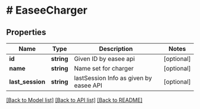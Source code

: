 # # EaseeCharger

## Properties

Name | Type | Description | Notes
------------ | ------------- | ------------- | -------------
**id** | **string** | Given ID by easee api | [optional]
**name** | **string** | Name set for charger | [optional]
**last_session** | **string** | lastSession Info as given by easee API | [optional]

[[Back to Model list]](../../README.md#models) [[Back to API list]](../../README.md#endpoints) [[Back to README]](../../README.md)
